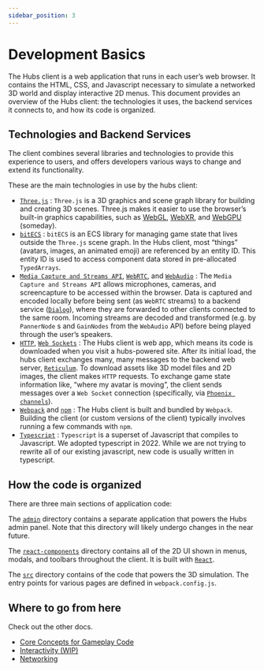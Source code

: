 ```yaml
---
sidebar_position: 3
---
```


# Development Basics

The Hubs client is a web application that runs in each user&rsquo;s web
browser. It contains the HTML, CSS, and Javascript necessary to simulate a
networked 3D world and display interactive 2D menus. This document provides
an overview of the Hubs client: the technologies it uses, the backend services
it connects to, and how its code is organized.

## Technologies and Backend Services

The client combines several libraries and technologies to provide this
experience to users, and offers developers various ways to change and extend
its functionality.

These are the main technologies in use by the hubs client:

- [`Three.js`](https://threejs.org/) : `Three.js` is a 3D graphics and scene
  graph library for building and creating 3D scenes. Three.js makes it easier
  to use the browser&rsquo;s built-in graphics capabilities, such as
  [WebGL](https://developer.mozilla.org/en-US/docs/Web/API/WebGL_API),
  [WebXR](https://developer.mozilla.org/en-US/docs/Web/API/WebXR_Device_API),
  and [WebGPU](https://developer.mozilla.org/en-US/docs/Web/API/WebGPU_API)
  (someday).
- [`bitECS`](https://github.com/NateTheGreatt/bitECS) : `bitECS` is an ECS
  library for managing game state that lives outside the `Three.js` scene graph.
  In the Hubs client, most &ldquo;things&rdquo; (avatars, images, an animated
  emoji) are referenced by an entity ID. This entity ID is used to access
  component data stored in pre-allocated `TypedArrays`.
- [`Media Capture and Streams API`](https://developer.mozilla.org/en-US/docs/Web/API/Media_Capture_and_Streams_API),
  [`WebRTC`](https://developer.mozilla.org/en-US/docs/Web/API/WebRTC_API),
  and [`WebAudio`](https://developer.mozilla.org/en-US/docs/Web/API/Web_Audio_API) :
  The `Media Capture and Streams API` allows microphones, cameras, and
  screencapture to be accessed within the browser. Data is captured and encoded
  locally before being sent (as `WebRTC` streams) to a backend service
  ([`Dialog`](https://github.com/mozilla/dialog)), where they are forwarded to
  other clients connected to the same room. Incoming streams are decoded and
  transformed (e.g. by `PannerNode` s and `GainNodes` from the `WebAudio` API)
  before being played through the user&rsquo;s speakers.
- [`HTTP`](https://developer.mozilla.org/en-US/docs/Web/HTTP),
  [`Web Sockets`](https://developer.mozilla.org/en-US/docs/Web/API/WebSockets_API) :
  The Hubs client is web app, which means its code is downloaded when you visit a
  hubs-powered site. After its initial load, the hubs client exchanges many, many
  messages to the backend web server, [`Reticulum`](https://github.com/mozilla/reticulum).
  To download assets like 3D model files and 2D images, the client makes `HTTP`
  requests. To exchange game state information like, &ldquo;where my avatar is
  moving&rdquo;, the client sends messages over a `Web Socket` connection
  (specifically, via [`Phoenix channels`](https://www.phoenixframework.org/)).
- [`Webpack`](https://webpack.js.org/) and [`npm`](https://www.npmjs.com/) :
  The Hubs client is built and bundled by `Webpack`. Building the client (or
  custom versions of the client) typically involves running a few commands with
  `npm`.
- [`Typescript`](https://www.typescriptlang.org/) : `Typescript` is a superset
  of Javascript that compiles to Javascript. We adopted typescript in 2022. While
  we are not trying to rewrite all of our existing javascript, new code is
  usually written in typescript.

## How the code is organized

There are three main sections of application code:

The [`admin`](https://github.com/mozilla/hubs/tree/master/admin) directory
contains a separate application that powers the Hubs admin panel. Note that
this directory will likely undergo changes in the near future.

The [`react-components`](https://github.com/mozilla/hubs/tree/master/src/react-components)
directory contains all of the 2D UI shown in menus, modals, and toolbars
throughout the client. It is built with [`React`](https://react.dev/).

The [`src`](https://github.com/mozilla/hubs/tree/master/src) directory contains
of the code that powers the 3D simulation. The entry points for various pages
are defined in `webpack.config.js`.

## Where to go from here

Check out the other docs.

- [Core Concepts for Gameplay Code](./gameplay.md)
- [Interactivity (WIP)](./interactivity.md)
- [Networking](./networking.md)
